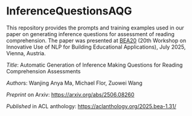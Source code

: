 # InferenceQuestionsAQG

This repository provides the prompts and training examples used in our paper on generating inference questions for assessment of reading comprehension. The paper was presented at [BEA20](https://sig-edu.org/bea/2025) (20th Workshop on Innovative Use of NLP for Building Educational Applications), July 2025, Vienna, Austria. 

*Title*: Automatic Generation of Inference Making Questions for Reading Comprehension Assessments

*Author*s: Wanjing Anya Ma, Michael Flor, Zuowei Wang

*Preprint* on Arxiv: https://arxiv.org/abs/2506.08260   

*Published* in ACL anthology: https://aclanthology.org/2025.bea-1.31/

